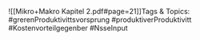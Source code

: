 
![[Mikro+Makro Kapitel 2.pdf#page=21]]Tags & Topics:
   #grerenProduktivittsvorsprung
   #produktiverProduktivitt
   #Kostenvorteilgegenber
   #NsseInput